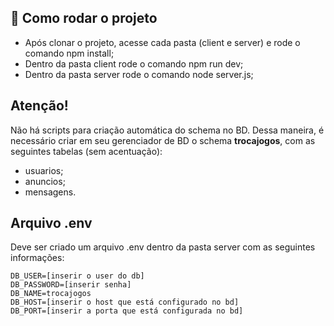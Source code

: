 ## :page_with_curl: Como rodar o projeto
 - Após clonar o projeto, acesse cada pasta (client e server) e rode o comando npm install;
 - Dentro da pasta client rode o comando npm run dev;
 - Dentro da pasta server rode o comando node server.js;

## Atenção!
Não há scripts para criação automática do schema no BD.
Dessa maneira, é necessário criar em seu gerenciador de BD o schema <b>trocajogos</b>, com as seguintes tabelas (sem acentuação):
 - usuarios;
 - anuncios;
 - mensagens.

## Arquivo .env 
Deve ser criado um arquivo .env dentro da pasta server com as seguintes informações:
```
DB_USER=[inserir o user do db]
DB_PASSWORD=[inserir senha]
DB_NAME=trocajogos
DB_HOST=[inserir o host que está configurado no bd]
DB_PORT=[inserir a porta que está configurada no bd]
```
